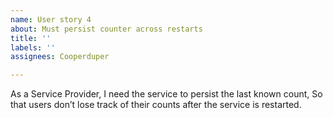 ```yaml
---
name: User story 4
about: Must persist counter across restarts
title: ''
labels: ''
assignees: Cooperduper

---
```


As a Service Provider, I need the service to persist the last known count, So that users don’t
lose track of their counts after the service is restarted.
